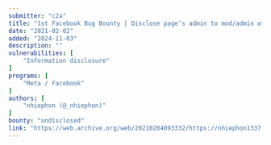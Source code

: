 ```yaml
---
submitter: "c2a"
title: "1st Facebook Bug Bounty | Disclose page’s admin to mod/admin of group"
date: "2021-02-02"
added: "2024-11-03"
description: ""
vulnerabilities: [
    "Information disclosure"
]
programs: [
    "Meta / Facebook"
]
authors: [
    "nhiephon (@_nhiephon)"
]
bounty: "undisclosed"
link: "https://web.archive.org/web/20210204093332/https://nhiephon1337.medium.com/1st-facebook-bug-bounty-disclose-pages-admin-to-mod-admin-of-group-c3161c22c858"
---
```




